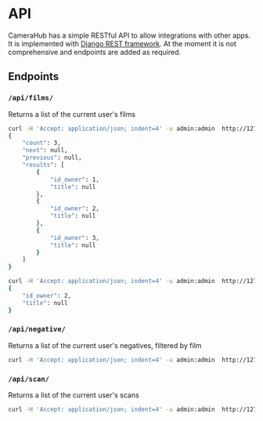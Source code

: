 # API

CameraHub has a simple RESTful API to allow integrations with other apps. It is implemented with [Django REST framework](https://www.django-rest-framework.org/). At the moment it is not comprehensive and endpoints are added as required.

## Endpoints

### `/api/films/`

Returns a list of the current user's films

```sh
curl -H 'Accept: application/json; indent=4' -u admin:admin  http://127.0.0.1:8000/api/film/
{
    "count": 3,
    "next": null,
    "previous": null,
    "results": [
        {
            "id_owner": 1,
            "title": null
        },
        {
            "id_owner": 2,
            "title": null
        },
        {
            "id_owner": 3,
            "title": null
        }
    ]
}
```

```sh
curl -H 'Accept: application/json; indent=4' -u admin:admin  http://127.0.0.1:8000/api/film/2/
{
    "id_owner": 2,
    "title": null
}
```

### `/api/negative/`

Returns a list of the current user's negatives, filtered by film

```sh
curl -H 'Accept: application/json; indent=4' -u admin:admin  http://127.0.0.1:8000/api/negative/?film=1
```

### `/api/scan/`

Returns a list of the current user's scans

```sh
curl -H 'Accept: application/json; indent=4' -u admin:admin  http://127.0.0.1:8000/api/scan/
```
